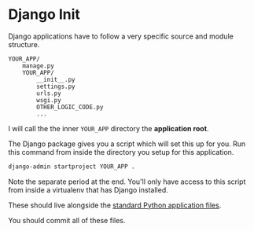 # Django Init
Django applications have to follow a very specific source and module structure.
```
YOUR_APP/
    manage.py
    YOUR_APP/
        __init__.py
        settings.py
        urls.py
        wsgi.py
        OTHER_LOGIC_CODE.py
        ...
```

I will call the the inner `YOUR_APP` directory the **application root**.

The Django package gives you a script which will set this up for you.
Run this command from inside the directory you setup for this application.
```bash
django-admin startproject YOUR_APP .
```
Note the separate period at the end.
You'll only have access to this script from inside a virtualenv that has Django installed.

These should live alongside the [standard Python application files](py-app-structure.md).

You should commit all of these files.
